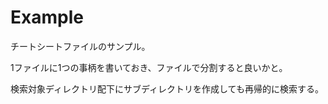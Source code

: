 # Example

チートシートファイルのサンプル。

1ファイルに1つの事柄を書いておき、ファイルで分割すると良いかと。

検索対象ディレクトリ配下にサブディレクトリを作成しても再帰的に検索する。
